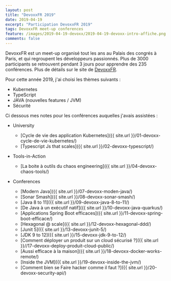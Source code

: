 ```yaml
---
layout: post
title: "DevoxxFR 2019"
date: 2019-04-19
excerpt: "Participation DevoxxFR 2019"
tags: DevoxxFR meet-up conferences
feature: /images/2019-04-19-devoxx/2019-04-19-devoxx-intro-affiche.png
comments: false
---
```


DevoxxFR est un meet-up organisé tout les ans au Palais des congrés à Paris, et qui regroupent les développeurs passionnés. Plus de 3000 participants se retrouvent pendant 3 jours pour apprendre des 235 conférences. Plus de détails sur le site de [DevoxxFR](https://www.devoxx.fr).


Pour cette année 2019, j'ai choisi les thèmes suivants :
- Kubernetes
- TypeScript
- JAVA (nouvelles features / JVM)
- Sécurité

Ci dessous mes notes pour les conférences auquelles j'avais assistées :

* University
  * [Cycle de vie des application Kubernetes]({{ site.url }}/01-devoxx-cycle-de-vie-kubernetes/)
  * [Typescript Js that scales]({{ site.url }}/02-devoxx-typescript/)

* Tools-in-Action
  * [La boite à outils du chaos engineering]({{ site.url }}/04-devoxx-chaos-tools/)

* Conferences
  * [Modern Java]({{ site.url }}/07-devoxx-moden-java/)
  * [Sonar Smash]({{ site.url }}/08-devoxx-sonar-smash/)
  * [Java 8 to 11]({{ site.url }}/09-devoxx-java-8-to-11/)
  * [De Java à un exécutif natif]({{ site.url }}/10-devoxx-java-quarkus/)
  * [Applications Spring Boot efficaces]({{ site.url }}/11-devoxx-spring-boot-efficace/)
  * [Hexagonal @ scale]({{ site.url }}/12-devoxx-hexagonal-ddd/)
  * [Junit 5]({{ site.url }}/13-devoxx-junit-5/)
  * [JDK 9 to 12]({{ site.url }}/15-devoxx-jdk-9-to-12/)
  * [Comment déployer un produit sur un cloud sécurisé ?]({{ site.url }}//17-devoxx-deploy-produit-cloud-public/)
  * [Aussi efficace à la maison]({{ site.url }}/18-devoxx-docker-works-remote/)
  * [Inside the JVM]({{ site.url }}/19-devoxx-inside-the-jvm/)
  * [Comment bien se Faire hacker comme il faut ?]({{ site.url }}/20-devoxx-security-api/)
